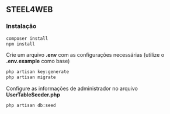## STEEL4WEB
### Instalação
```sh
composer install
npm install
```
Crie um arquivo **.env** com as configurações necessárias (utilize o **.env.example** como base)
```sh
php artisan key:generate
php artisan migrate
```
Configure as informações de administrador no arquivo **UserTableSeeder.php**
```sh
php artisan db:seed
```